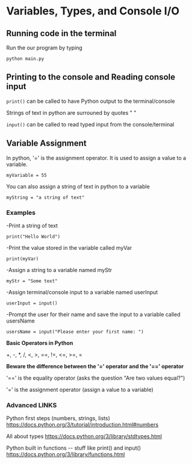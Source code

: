 # Variables, Types, and Console I/O

## Running code in the terminal

Run the our program by typing 

    python main.py

## Printing to the console and Reading console input

`print()` can be called to have Python output to the terminal/console

Strings of text in python are surrouned by quotes " "

`input()` can be called to read typed input from the console/terminal

## Variable Assignment

In python, '=' is the assignment operator. It is used to assign a value to a variable.

    myVariable = 55

You can also assign a string of text in python to a variable 

    myString = "a string of text"

### Examples

-Print a string of text

    print("Hello World")

-Print the value stored in the variable called myVar

    print(myVar)

-Assign a string to a variable named myStr

    myStr = "Some text"

-Assign terminal/console input to a variable named userInput

    userInput = input()

-Prompt the user for their name and save the input to a variable called usersName

    usersName = input("Please enter your first name: ")

**Basic Operators in Python**

+, -, *, /, <, >, ==, !=, <=, >=, =

**Beware the difference between the '=' operator and the '==' operator**

'==' is the equality operator (asks the question "Are two values equal?")

'=' is the assignment operator (assign a value to a variable)

### Advanced LINKS

Python first steps (numbers, strings, lists)
    https://docs.python.org/3/tutorial/introduction.html#numbers

All about types 
    https://docs.python.org/3/library/stdtypes.html

Python built in functions -- stuff like print() and input()
    https://docs.python.org/3/library/functions.html
